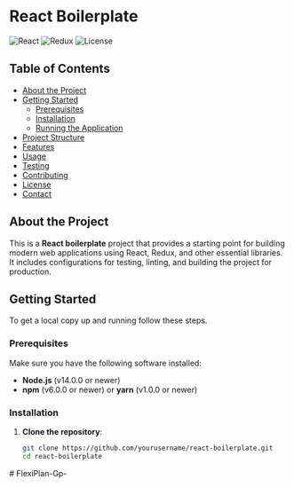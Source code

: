 # React Boilerplate

![React](https://img.shields.io/badge/React-18.3.1-blue.svg)
![Redux](https://img.shields.io/badge/Redux-5.0.1-purple.svg)
![License](https://img.shields.io/badge/license-MIT-green.svg)

## Table of Contents

- [About the Project](#about-the-project)
- [Getting Started](#getting-started)
  - [Prerequisites](#prerequisites)
  - [Installation](#installation)
  - [Running the Application](#running-the-application)
- [Project Structure](#project-structure)
- [Features](#features)
- [Usage](#usage)
- [Testing](#testing)
- [Contributing](#contributing)
- [License](#license)
- [Contact](#contact)

## About the Project

This is a **React boilerplate** project that provides a starting point for building modern web applications using React, Redux, and other essential libraries. It includes configurations for testing, linting, and building the project for production.

## Getting Started

To get a local copy up and running follow these steps.

### Prerequisites

Make sure you have the following software installed:

- **Node.js** (v14.0.0 or newer)
- **npm** (v6.0.0 or newer) or **yarn** (v1.0.0 or newer)

### Installation

1. **Clone the repository**:
   ```sh
   git clone https://github.com/yourusername/react-boilerplate.git
   cd react-boilerplate
#   F l e x i P l a n - G p -  
 